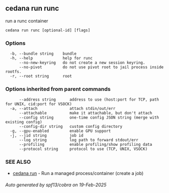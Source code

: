 ## cedana run runc

run a runc container

```
cedana run runc [optional-id] [flags]
```

### Options

```
  -b, --bundle string    bundle
  -h, --help             help for runc
      --no-new-keyring   do not create a new session keyring.
      --no-pivot         do not use pivot root to jail process inside rootfs.
  -r, --root string      root
```

### Options inherited from parent commands

```
      --address string      address to use (host:port for TCP, path for UNIX, cid:port for VSOCK)
  -a, --attach              attach stdin/out/err
      --attachable          make it attachable, but don't attach
      --config string       one-time config JSON string (merge with existing config)
      --config-dir string   custom config directory
  -g, --gpu-enabled         enable GPU support
  -j, --jid string          job id
      --log string          log path to forward stdout/err
      --profiling           enable profiling/show profiling data
      --protocol string     protocol to use (TCP, UNIX, VSOCK)
```

### SEE ALSO

* [cedana run](cedana_run.md)	 - Run a managed process/container (create a job)

###### Auto generated by spf13/cobra on 19-Feb-2025
